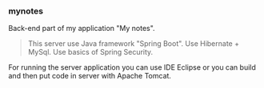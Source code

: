 ### mynotes

Back-end part of my application "My notes".
> This server use Java framework "Spring Boot". Use Hibernate + MySql.
> Use basics of Spring Security.

For running the server application you can use IDE Eclipse or you can build and 
then put code in server with Apache Tomcat.

